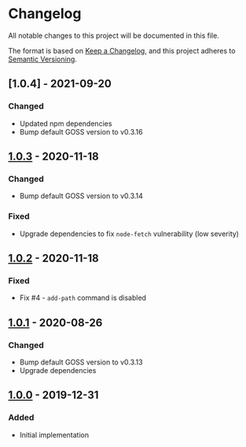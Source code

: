 # Changelog
All notable changes to this project will be documented in this file.

The format is based on [Keep a Changelog](https://keepachangelog.com/en/1.0.0/),
and this project adheres to [Semantic Versioning](https://semver.org/spec/v2.0.0.html).

## [1.0.4] - 2021-09-20
### Changed
- Updated npm dependencies
- Bump default GOSS version to v0.3.16

## [1.0.3] - 2020-11-18
### Changed
- Bump default GOSS version to v0.3.14

### Fixed
- Upgrade dependencies to fix `node-fetch` vulnerability (low severity)

## [1.0.2] - 2020-11-18
### Fixed
- Fix #4 - `add-path` command is disabled

## [1.0.1] - 2020-08-26
### Changed
- Bump default GOSS version to v0.3.13
- Upgrade dependencies

## [1.0.0] - 2019-12-31
### Added
- Initial implementation

[Unreleased]: https://github.com/olivierlacan/keep-a-changelog/compare/v1.0.3...HEAD
[1.0.3]: https://github.com/olivierlacan/keep-a-changelog/compare/v1.0.2...v1.0.3
[1.0.2]: https://github.com/olivierlacan/keep-a-changelog/compare/v1.0.1...v1.0.2
[1.0.1]: https://github.com/olivierlacan/keep-a-changelog/compare/v1.0.0...v1.0.1
[1.0.0]: https://github.com/e1himself/goss-installation-action/releases/tag/v1.0.0

